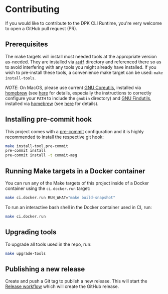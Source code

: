 # Contributing

If you would like to contribute to the DPK CLI Runtime, you're very welcome to open a GitHub pull request (PR).

## Prerequisites

The make targets will install most needed tools at the appropriate version as-needed. They are installed via
[`asdf`](https://asdf-vm.com/) directory and referenced there so as to avoid interfering with any tools you might
already have installed. If you wish to pre-install these tools, a convenience make target can be used:
`make install-tools`.

*NOTE*: On MacOS, please use current [GNU Coreutils](https://www.gnu.org/software/coreutils/coreutils.html), installed
via [homebrew](https://brew.sh/) (see [here](https://formulae.brew.sh/formula/coreutils) for details, especially the
instructions to correctly configure your `PATH` to include the `gnubin` directory) and [GNU Findutils](https://www.gnu.org/software/findutils/),
installed via [homebrew](https://brew.sh/) (see [here](https://formulae.brew.sh/formula/findutils) for details).

## Installing pre-commit hook

This project comes with a [pre-commit](https://pre-commit.com) configuration and it is highly recommended to install the
respective git hook:

```sh
make install-tool.pre-commit
pre-commit install
pre-commit install -t commit-msg
```

## Running Make targets in a Docker container

You can run any of the Make targets of this project inside of a Docker container using the `ci.docker.run` target:

```sh
make ci.docker.run RUN_WHAT="make build-snapshot"
```

To run an interactive bash shell in the Docker container used in CI, run:

```sh
make ci.docker.run
```

## Upgrading tools

To upgrade all tools used in the repo, run:

```sh
make upgrade-tools
```

## Publishing a new release

Create and push a Git tag to publish a new release. This will start the [Release workflow](https://github.com/mesosphere/dkp-cli-runtime/actions/workflows/release.yaml)
which will create the GitHub release.
